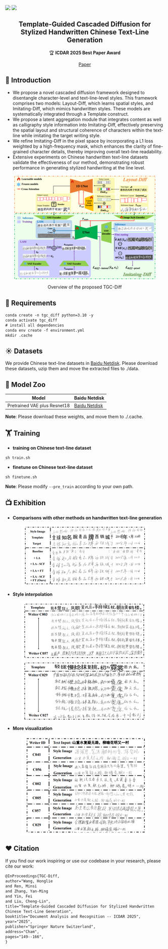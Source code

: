 <a href=""><img src="https://img.shields.io/badge/Pytorch-2.5.1-green"></a>
<a href="https://github.com/newbie2niubility/TGC-Diff/blob/main/LICENSE"><img src="https://img.shields.io/badge/License-MIT-blue"></a>
  
<h2 align="center">Template-Guided Cascaded Diffusion for Stylized Handwritten Chinese Text-Line Generation</a></h2>

<p align="center">
  🏆 <b>ICDAR 2025 Best Paper Award</b>
</p>

<div align="center">
  <a href="https://link.springer.com/chapter/10.1007/978-3-032-04614-7_9">Paper</a> 
</div>

## 🌟 Introduction
- We propose a novel cascaded diffusion framework designed to disentangle character-level and text-line-level styles. This framework comprises two models: Layout-Diff, which learns spatial styles, and Imitating-Diff, which mimics handwritten styles. These models are systematically integrated through a Template construct.
- We propose a latent aggregation module that integrates content as well as calligraphy style information into Imitating-Diff, effectively preserving the spatial layout and structural coherence of characters within the text-line while imitating the target writing style.
- We refine Imitating-Diff in the pixel space by incorporating a L1 loss weighted by a high-frequency mask, which enhances the clarity of fine-grained character details, thereby improving overall text-line readability.
- Extensive experiments on Chinese handwritten text-line datasets validate the effectiveness of our method, demonstrating robust performance in generating stylized handwriting at the line level. 

<p align="center">
<img src="assets/tgc_diff.png" style="width: 90%;" align=center>
</p>

<p align="center" style="margin-bottom: 10px;">
Overview of the proposed TGC-Diff
</p>

## 🔨 Requirements
```
conda create -n tgc_diff python=3.10 -y
conda activate tgc_diff
# install all dependencies
conda env create -f environment.yml
mkdir .cache
```
## ☀️ Datasets
We provide Chinese text-line datasets in [Baidu Netdisk](https://pan.baidu.com/s/1egncerfRPtaHNi3JYP43cg?pwd=qgd5). Please download these datasets, uzip them and move the extracted files to ./data.

## 🐳 Model Zoo
| Model|Baidu Netdisk|
|---------------|-----------------------------------------|
|Pretrained VAE plus Resnet18|[Baidu Netdisk](https://pan.baidu.com/s/1VwckEw9TN734CirfWvZgiw?pwd=pfl8)|

**Note**:
Please download these weights, and move them to ./.cache.

## 🏋️ Training
- **training on Chinese text-line dataset**
```Shell
sh train.sh
```
- **finetune on Chinese text-line dataset**
```Shell
sh finetune.sh
 ```
**Note**:
Please modify ``--pre_train`` according to your own path.

## 📺 Exhibition
- **Comparisons with other methods on handwritten text-line generation**
<p align="center">
<img src="assets/comparison.png" style="width: 80%" align=center>
</p>

- **Style interpolation**
<p align="center">
<img src="assets/style_interpolation.png" style="width: 80%" align=center>
</p>

- **More visualization**
<p align="center">
<img src="assets/more_visual.png" style="width: 80%" align=center>
</p>


## ❤️ Citation
If you find our work inspiring or use our codebase in your research, please cite our work:
```
@InProceedings{TGC-Diff,
author="Wang, Honglie
and Ren, Minsi
and Zhang, Yan-Ming
and Yin, Fei
and Liu, Cheng-Lin",
title="Template-Guided Cascaded Diffusion for Stylized Handwritten Chinese Text-Line Generation",
booktitle="Document Analysis and Recognition -- ICDAR 2025",
year="2025",
publisher="Springer Nature Switzerland",
address="Cham",
pages="149--166",
}
```

